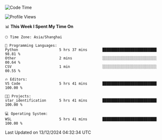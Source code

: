 <!--START_SECTION:waka-->
![Code Time](http://img.shields.io/badge/Code%20Time-2%2C142%20hrs%2059%20mins-blue)

![Profile Views](http://img.shields.io/badge/Profile%20Views-1-blue)

📊 **This Week I Spent My Time On** 

```text
🕑︎ Time Zone: Asia/Shanghai

💬 Programming Languages: 
Python                   5 hrs 37 mins       █████████████████████████   98.81 % 
Other                    2 mins              ░░░░░░░░░░░░░░░░░░░░░░░░░   00.64 % 
CSV                      1 min               ░░░░░░░░░░░░░░░░░░░░░░░░░   00.55 % 

🔥 Editors: 
VS Code                  5 hrs 41 mins       █████████████████████████   100.00 % 

🐱‍💻 Projects: 
star_identification      5 hrs 41 mins       █████████████████████████   100.00 % 

💻 Operating System: 
WSL                      5 hrs 41 mins       █████████████████████████   100.00 % 
```


 Last Updated on 13/12/2024 04:32:34 UTC
<!--END_SECTION:waka-->